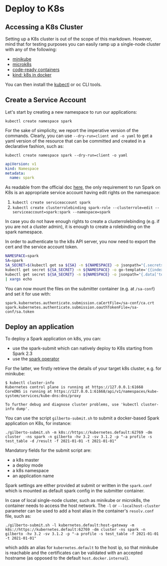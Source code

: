 # Deploy to K8s

## Accessing a K8s Cluster

Setting up a K8s cluster is out of the scope of this markdown.
However, mind that for testing purposes you can easily ramp up a single-node cluster with any of the following:
* [minikube](https://minikube.sigs.k8s.io/docs/start/)
* [microk8s](https://microk8s.io/)
* [code-ready containers](https://github.com/code-ready/crc)
* [kind: k8s in docker](https://kind.sigs.k8s.io/)

You can then install the [kubectl](https://kubernetes.io/docs/tasks/tools/) or oc CLI tools.

## Create a Service Account
Let's start by creating a new namespace to run our applications:

`kubectl create namespace spark`

For the sake of simplicity, we report the imperative version of the commands.
Clearly, you can use `--dry-run=client and -o yaml` to get a yaml version of the resource that can be committed and created in a declarative fashion, such as:

`kubectl create namespace spark --dry-run=client -o yaml`

```yaml
apiVersion: v1
kind: Namespace
metadata:
  name: spark
```

As readable from the official doc [here](https://spark.apache.org/docs/latest/running-on-kubernetes.html#rbac), the only requirement to run Spark on K8s is an appropriate service account having edit rights on the namespace:

1. `kubectl create serviceaccount spark`
2. `kubectl create clusterrolebinding spark-role --clusterrole=edit --serviceaccount=spark:spark --namespace=spark`

In case you do not have enough rights to create a clusterrolebinding (e.g. if you are not a cluster admin), it is enough to create a rolebinding on the spark namespace.

In order to authenticate to the k8s API server, you now need to export the cert and the service account token.

```bash
NAMESPACE=spark
SA=spark
SA_SECRET=$(kubectl get sa ${SA} -n ${NAMESPACE} -o jsonpath="{.secrets[].name}")
kubectl get secret ${SA_SECRET} -n ${NAMESPACE} -o go-template='{{index .data "ca.crt"}}' | base64 --decode > sa-conf/ca.crt
kubectl get secret ${SA_SECRET} -n ${NAMESPACE} -o jsonpath="{.data['token']}" | base64 --decode > sa-conf/sa.token
| xargs echo
```

You can now mount the files on the submitter container (e.g. at `/sa-conf`) and set it for use with:
```
spark.kubernetes.authenticate.submission.caCertFile=/sa-conf/ca.crt
spark.kubernetes.authenticate.submission.oauthTokenFile=/sa-conf/sa.token
```

## Deploy an application

To deploy a Spark application on k8s, you can:
* use the spark-submit which can natively deploy to K8s starting from Spark 2.3
* use the [spark operator](https://github.com/GoogleCloudPlatform/spark-on-k8s-operator)

For the latter, we firstly retrieve the details of your target k8s cluster, e.g. for minikube:
```
$ kubectl cluster-info
Kubernetes control plane is running at https://127.0.0.1:61668
CoreDNS is running at https://127.0.0.1:61668/api/v1/namespaces/kube-system/services/kube-dns:dns/proxy

To further debug and diagnose cluster problems, use 'kubectl cluster-info dump'.
```

You can use the script `gilberto-submit.sh` to submit a docker-based Spark application on K8s, for instance:

```
./gilberto-submit.sh -m k8s://https://kubernetes.default:62769 -dm cluster  -ns spark -n gilberto -hv 3.2 -sv 3.1.2 -p "-a profile -s test_table -d /result -f 2021-01-01 -t 2021-01-01"
```

Mandatory fields for the submit script are:
* a k8s master
* a deploy mode
* a k8s namespace
* an application name

Spark settings are either provided at submit or written in the `spark.conf` which is mounted as default spark config in the submitter container.

In case of local single-node cluster, such as minikube or microk8s, the container needs to access the host network.
The `-l` or `--localhost-cluster` parameter can be used to add a host alias in the container's `resolv.conf` file, such as:
```
./gilberto-submit.sh -l kubernetes.default:host-gateway -m k8s://https://kubernetes.default:62769 -dm cluster -ns spark -n gilberto -hv 3.2 -sv 3.1.2 -p "-a profile -s test_table -f 2021-01-01 -t 2021-01-01"
```

which adds an alias for `kubernetes.default` to the host ip, so that minikube is reachable and the certificates can be validated with an accepted hostname (as opposed to the default `host.docker.internal`).